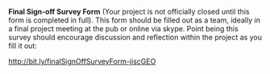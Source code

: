 **Final Sign-off Survey Form** (Your project is not officially closed until this form is completed in full). This form should be filled out as a team, ideally in a final project meeting at the pub or online via skype. Point being this survey should encourage discussion and reflection within the project as you fill it out:

http://bit.ly/finalSignOffSurveyForm-jiscGEO
